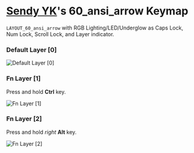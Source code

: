 # [Sendy YK](https://mr.sendyyk.com)'s 60_ansi_arrow Keymap
`LAYOUT_60_ansi_arrow` with RGB Lighting/LED/Underglow as Caps Lock, Num Lock, Scroll Lock, and Layer indicator.

### Default Layer [0]

![Default Layer [0]](https://raw.githubusercontent.com/mrsendyyk/my_qmk/master/tofu-60%25-keyboard/assets/dz60_mrsendyyk_0.jpg)

### Fn Layer [1]

Press and hold **Ctrl** key.

![Fn Layer [1]](https://raw.githubusercontent.com/mrsendyyk/my_qmk/master/tofu-60%25-keyboard/assets/dz60_mrsendyyk_1.jpg)

### Fn Layer [2]

Press and hold *right* **Alt** key.

![Fn Layer [2]](https://raw.githubusercontent.com/mrsendyyk/my_qmk/master/tofu-60%25-keyboard/assets/dz60_mrsendyyk_2.jpg)

